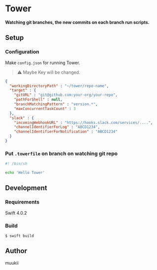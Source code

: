 # Tower

**Watching git branches, the new commits on each branch run scripts.**

## Setup

### Configuration

Make `config.json` for running Tower.

> ⚠️ Maybe Key will be changed.

```json
{
  "workingDirectoryPath" : "~/tower/repo-name",
  "target" : {
    "gitURL" : "git@github.com:your-org/your-repo",
    "pathForShell" : null,
    "branchMatchingPattern" : "version.*",
    "maxConcurrentTaskCount" : 3
  },
  "slack" : {
    "incomingWebhookURL" : "https://hooks.slack.com/services/....",
    "channelIdentifierForLog" : "ABCD1234",
    "channelIdentifierForNotification" : "ABCD1234"
  }
}
```

### Put `.towerfile` on branch on watching git repo

```sh
#! /bin/sh

echo 'Hello Tower'
```

## Development

### Requirements

Swift 4.0.2

### Build

```
$ swift build
```

## Author

muukii
